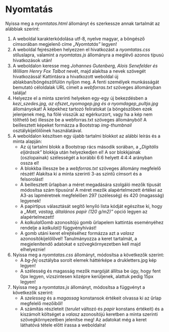 # Nyomtatás

Nyissa meg a *nyomtatas.html* állományt és szerkessze annak tartalmát az alábbiak szerint:

1. A weboldal karakterkódolása utf-8, nyelve magyar, a böngésző címsorában megjelenő címe *„Nyomtatás”* legyen!
2. A weboldal fejrészében helyezzen el hivatkozást a *nyomtatas.css* stíluslapra, valamint a *nyomtatas.js* állományra a meglévő azonos típusú hivatkozások után!
3. A weboldalon keresse meg *Johannes Gutenberg, Alois Senefelder és William Henry Fox Talbot* nevét, majd alakítsa a nevek szövegét hivatkozássá! Kattintásra a hivatkozott weboldal új ablakban/böngészőfülön nyíljon meg. A fenti személyek munkásságát bemutató céloldalak URL címeit a *webforras.txt* szöveges állományban találja!
4. Helyezze el a minta szerinti helyeken egy-egy új bekezdésben a *kezi_szedes.jpg, az ofszet_nyomogep.jpg és a nyomdagep_pultja.jpg* állományokat! A képekhez tartozó feliratokat (a böngészőben ezek jelenjenek meg, ha fölé visszük az egérkurzort, vagy ha a kép nem tölthető be) illessze be a webforras.txt szöveges állományból! A beillesztett képeket formázza a Bootstrap *img-thumbnail* osztálykijelölőinek használatával.
5. A weboldalon készítsen egy újabb tartalmi blokkot az alábbi leírás és a minta alapján:
    - Az új tartalmi blokk a Bootstrap rács második sorában, a *„Digitális eljárások”* blokkja után helyezkedjen el! A sor blokkjainak (oszlopainak) szélességét a korábbi 6:6 helyett 4:4:4 arányban ossza el!
    - A blokkba illessze be a *webforras.txt* szöveges állomány megfelelő részét! Alakítsa ki a minta szerinti 3-as szintű címsort és a felsorolást!
    - A beillesztett űrlapban a méret megadására szolgáló mezők típusát módosítsa szám típusúra! A méret mezők alapértelmezett értékei az A3-as lapméretnek megfelelően 297 (szélesség) és 420 (magasság) legyenek!
    - A papírtípus választását segítő lenyíló lista kódját egészítse ki, hogy a *„Matt, vastag, általános papír (120 g/m2)”* opció legyen az alapértelmezett!
    - A *kalkulalGomb* azonosítójú gomb űrlapelem kattintás eseményéhez rendelje a *kalkulal()* függvényhívást!
    - A gomb utáni keret elrejtéséhez formázza azt a *valasz* azonosítókijelölővel! Tanulmányozza a keret tartalmát, a megjelenítendő adatokat e szövegkörnyezetben kell majd elhelyeznie!
6. Nyissa meg a *nyomtatas.css* állományt, módosítsa a következők szerint:
    - A *bg-fej* osztályba sorolt elemek háttérképe a drukletters.jpg kép legyen!
    - A szélesség és magasság mezők margóját állítsa be úgy, hogy fent 0px legyen, vízszintesen középre kerüljenek, alattuk pedig 15px legyen!
7. Nyissa meg a *nyomtatas.js* állományt, módosítsa a függvényt a következők szerint:
    - A *szelesseg* és a *magassag* konstansok értékeit olvassa ki az űrlap megfelelő mezőiből!
    - A számítás részleteit (*terulet* változó és *papir* konstans értékeit) és a kiszámolt költséget a *valasz* azonosítójú keretben a minta szerinti szövegkörnyezetben jelenítse meg! Az adatokat még a keret láthatóvá tétele előtt írassa a weboldalra!
